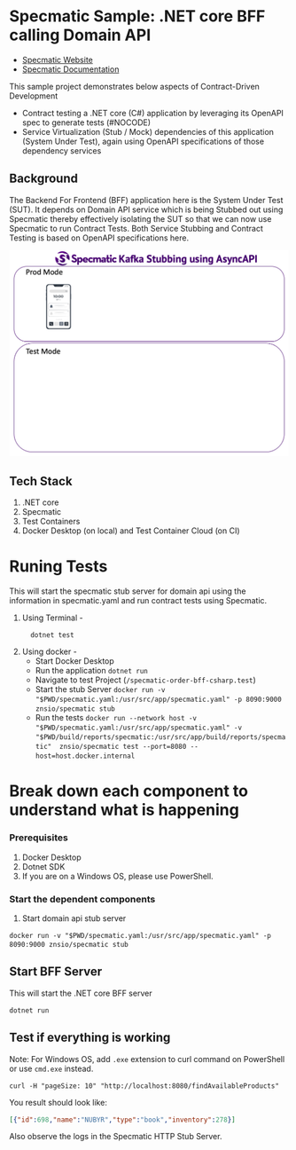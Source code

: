 # Specmatic Sample: .NET core BFF calling Domain API

* [Specmatic Website](https://specmatic.io)
* [Specmatic Documentation](https://specmatic.io/documentation.html)

This sample project demonstrates below aspects of Contract-Driven Development
* Contract testing a .NET core (C#) application by leveraging its OpenAPI spec to generate tests (#NOCODE)
* Service Virtualization (Stub / Mock) dependencies of this application (System Under Test), again using OpenAPI specifications of those dependency services

## Background

The Backend For Frontend (BFF) application here is the System Under Test (SUT). It depends on Domain API service which is being Stubbed out using Specmatic thereby effectively isolating the SUT so that we can now use Specmatic to run Contract Tests. Both Service Stubbing and Contract Testing is based on OpenAPI specifications here.

![CSharp Contract Driven Development](assets/specmatic-order-bff-architecture.gif)

## Tech Stack
1. .NET core
2. Specmatic
3. Test Containers
4. Docker Desktop (on local) and Test Container Cloud (on CI)

# Runing Tests

This will start the specmatic stub server for domain api using the information in specmatic.yaml and run contract tests using Specmatic.
1. Using Terminal -
   ```shell
     dotnet test
   ```
2. Using docker -
    - Start Docker Desktop
    - Run the application `dotnet run`
    - Navigate to test Project (`/specmatic-order-bff-csharp.test`)
    - Start the stub Server `docker run -v "$PWD/specmatic.yaml:/usr/src/app/specmatic.yaml" -p 8090:9000 znsio/specmatic stub`
    - Run the tests `docker run --network host -v "$PWD/specmatic.yaml:/usr/src/app/specmatic.yaml" -v "$PWD/build/reports/specmatic:/usr/src/app/build/reports/specmatic"  znsio/specmatic test --port=8080 --host=host.docker.internal`

# Break down each component to understand what is happening

### Prerequisites

1. Docker Desktop
2. Dotnet SDK
3. If you are on a Windows OS, please use PowerShell.

### Start the dependent components

1. Start domain api stub server

```shell
docker run -v "$PWD/specmatic.yaml:/usr/src/app/specmatic.yaml" -p 8090:9000 znsio/specmatic stub
```

## Start BFF Server
This will start the .NET core BFF server
```shell
dotnet run
```

## Test if everything is working

Note: For Windows OS, add `.exe` extension to curl command on PowerShell or use `cmd.exe` instead.

```shell
curl -H "pageSize: 10" "http://localhost:8080/findAvailableProducts"
```

You result should look like:
```json
[{"id":698,"name":"NUBYR","type":"book","inventory":278}]
```

Also observe the logs in the Specmatic HTTP Stub Server.
